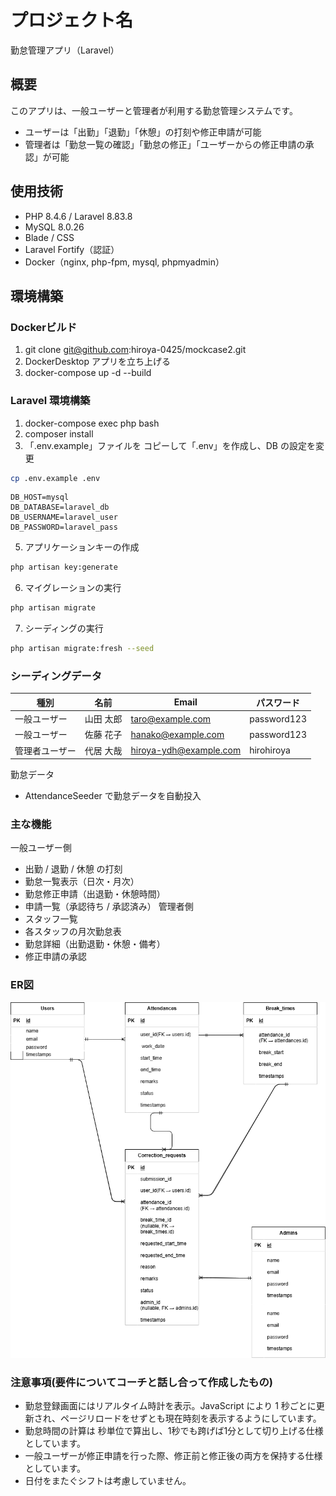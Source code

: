 # プロジェクト名
勤怠管理アプリ（Laravel）

## 概要
このアプリは、一般ユーザーと管理者が利用する勤怠管理システムです。
- ユーザーは「出勤」「退勤」「休憩」の打刻や修正申請が可能
- 管理者は「勤怠一覧の確認」「勤怠の修正」「ユーザーからの修正申請の承認」が可能

## 使用技術
- PHP 8.4.6 / Laravel 8.83.8
- MySQL 8.0.26
- Blade / CSS
- Laravel Fortify（認証）
- Docker（nginx, php-fpm, mysql, phpmyadmin）

## 環境構築

### Dockerビルド
1. git clone git@github.com:hiroya-0425/mockcase2.git
2. DockerDesktop アプリを立ち上げる
3. docker-compose up -d --build


### Laravel 環境構築

1. docker-compose exec php bash
2. composer install
3. 「.env.example」ファイルを コピーして「.env」を作成し、DB の設定を変更
```bash
cp .env.example .env
```
```env
DB_HOST=mysql
DB_DATABASE=laravel_db
DB_USERNAME=laravel_user
DB_PASSWORD=laravel_pass
```
5. アプリケーションキーの作成
```bash
php artisan key:generate
```
6. マイグレーションの実行
```bash
php artisan migrate
```
7. シーディングの実行
```bash
php artisan migrate:fresh --seed
```
### シーディングデータ
| 種別       | 名前     | Email                   | パスワード    |
|------------|----------|-------------------------|---------------|
| 一般ユーザー | 山田 太郎 | taro@example.com        | password123   |
| 一般ユーザー | 佐藤 花子 | hanako@example.com      | password123   |
| 管理者ユーザー | 代居 大哉 | hiroya-ydh@example.com | hirohiroya    |

勤怠データ
- AttendanceSeeder で勤怠データを自動投入

### 主な機能
一般ユーザー側
 - 出勤 / 退勤 / 休憩 の打刻
 - 勤怠一覧表示（日次・月次）
 - 勤怠修正申請（出退勤・休憩時間）
 - 申請一覧（承認待ち / 承認済み）
管理者側
 - スタッフ一覧
 - 各スタッフの月次勤怠表
 - 勤怠詳細（出勤退勤・休憩・備考）
 - 修正申請の承認

### ER図

![ER図](./src/docs/ERD.png)
### 注意事項(要件についてコーチと話し合って作成したもの)
- 勤怠登録画面にはリアルタイム時計を表示。JavaScript により 1 秒ごとに更新され、ページリロードをせずとも現在時刻を表示するようにしています。
- 勤怠時間の計算は 秒単位で算出し、1秒でも跨げば1分として切り上げる仕様としています。
- 一般ユーザーが修正申請を行った際、修正前と修正後の両方を保持する仕様としています。
- 日付をまたぐシフトは考慮していません。